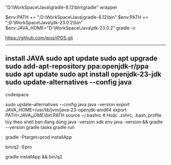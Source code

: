 "D:\WorkSpace\Java\gradle-8.12\bin\gradle" wrapper

$env:PATH += ";D:\WorkSpace\Java\gradle-8.12\bin"
$env:PATH += ";D:\WorkSpace\Java\jdk-23.0.2\bin"
$env:JAVA_HOME="D:\WorkSpace\Java\jdk-23.0.2"
gradle -v

https://github.com/jpos/jPOS.git

----
install JAVA
sudo apt update
sudo apt upgrade
sudo add-apt-repository ppa:openjdk-r/ppa
sudo apt update
sudo apt install openjdk-23-jdk
sudo update-alternatives --config java
---
codespace

sudo update-alternatives --config java
java -version
export JAVA_HOME=/usr/lib/jvm/java-23-openjdk-amd64
export PATH=$JAVA_HOME/bin:$PATH
source ~/.bashrc   # Hoặc .zshrc, .bash_profile tùy theo shell bạn đang dùng
java -version
sdk env
java -version && gradle --version
gradle tasks
gradle run

gradle -Ptarget=prod installApp

bin/q2 -Epro

gradle installApp && bin/q2




